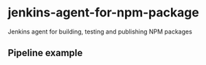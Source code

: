 # jenkins-agent-for-npm-package
Jenkins agent for building, testing and publishing NPM packages

## Pipeline example
